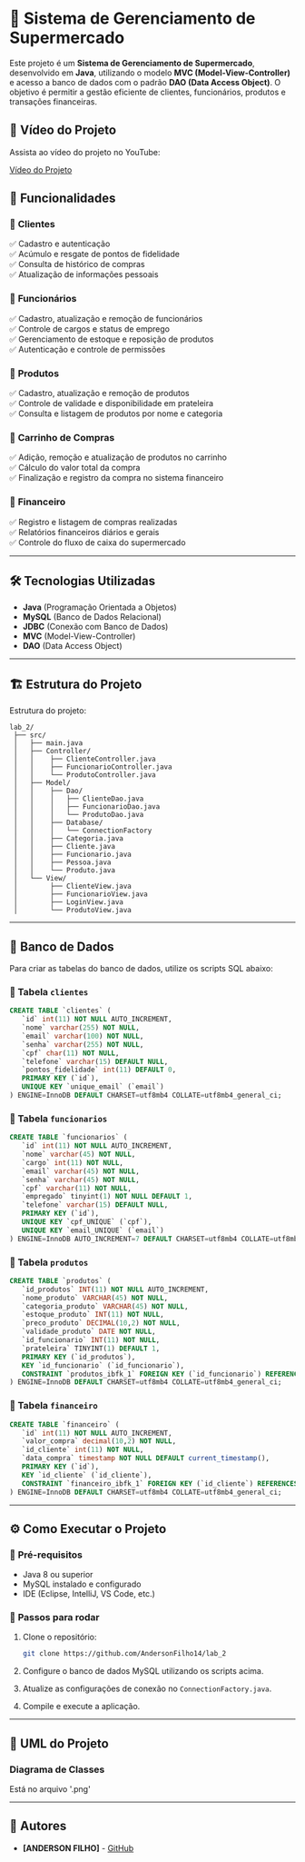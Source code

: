 # 🛒 Sistema de Gerenciamento de Supermercado

Este projeto é um **Sistema de Gerenciamento de Supermercado**, desenvolvido em **Java**, utilizando o modelo **MVC (Model-View-Controller)** e acesso a banco de dados com o padrão **DAO (Data Access Object)**. O objetivo é permitir a gestão eficiente de clientes, funcionários, produtos e transações financeiras.

## 🎥 Vídeo do Projeto

Assista ao vídeo do projeto no YouTube:

[Vídeo do Projeto](https://youtu.be/UKCrNs8v1kk)

## 🚀 Funcionalidades

### 📌 **Clientes**
✅ Cadastro e autenticação  
✅ Acúmulo e resgate de pontos de fidelidade  
✅ Consulta de histórico de compras  
✅ Atualização de informações pessoais  

### 📌 **Funcionários**
✅ Cadastro, atualização e remoção de funcionários  
✅ Controle de cargos e status de emprego  
✅ Gerenciamento de estoque e reposição de produtos  
✅ Autenticação e controle de permissões  

### 📌 **Produtos**
✅ Cadastro, atualização e remoção de produtos  
✅ Controle de validade e disponibilidade em prateleira  
✅ Consulta e listagem de produtos por nome e categoria  

### 📌 **Carrinho de Compras**
✅ Adição, remoção e atualização de produtos no carrinho  
✅ Cálculo do valor total da compra  
✅ Finalização e registro da compra no sistema financeiro  

### 📌 **Financeiro**
✅ Registro e listagem de compras realizadas  
✅ Relatórios financeiros diários e gerais  
✅ Controle do fluxo de caixa do supermercado  

---

## 🛠️ Tecnologias Utilizadas

- **Java** (Programação Orientada a Objetos)
- **MySQL** (Banco de Dados Relacional)
- **JDBC** (Conexão com Banco de Dados)
- **MVC** (Model-View-Controller)
- **DAO** (Data Access Object)

---

## 🏗️ Estrutura do Projeto

Estrutura do projeto:

```plaintext
lab_2/
 ├── src/
 │   ├── main.java
 │   ├── Controller/
 │   │    ├── ClienteController.java
 │   │    ├── FuncionarioController.java
 │   │    └── ProdutoController.java
 │   ├── Model/
 │   │    ├── Dao/
 │   │    │   ├── ClienteDao.java
 │   │    │   ├── FuncionarioDao.java
 │   │    │   └── ProdutoDao.java
 │   │    ├── Database/
 │   │    │   └── ConnectionFactory
 │   │    ├── Categoria.java
 │   │    ├── Cliente.java
 │   │    ├── Funcionario.java
 │   │    ├── Pessoa.java
 │   │    └── Produto.java
 │   └── View/
 │        ├── ClienteView.java
 │        ├── FuncionarioView.java
 │        ├── LoginView.java
 │        └── ProdutoView.java
```
---

## 🏦 Banco de Dados

Para criar as tabelas do banco de dados, utilize os scripts SQL abaixo:

### **📌 Tabela `clientes`**
```sql
CREATE TABLE `clientes` (
   `id` int(11) NOT NULL AUTO_INCREMENT,
   `nome` varchar(255) NOT NULL,
   `email` varchar(100) NOT NULL,
   `senha` varchar(255) NOT NULL,
   `cpf` char(11) NOT NULL,
   `telefone` varchar(15) DEFAULT NULL,
   `pontos_fidelidade` int(11) DEFAULT 0,
   PRIMARY KEY (`id`),
   UNIQUE KEY `unique_email` (`email`)
) ENGINE=InnoDB DEFAULT CHARSET=utf8mb4 COLLATE=utf8mb4_general_ci;
```

### **📌 Tabela `funcionarios`**
```sql
CREATE TABLE `funcionarios` (
   `id` int(11) NOT NULL AUTO_INCREMENT,
   `nome` varchar(45) NOT NULL,
   `cargo` int(11) NOT NULL,
   `email` varchar(45) NOT NULL,
   `senha` varchar(45) NOT NULL,
   `cpf` varchar(11) NOT NULL,
   `empregado` tinyint(1) NOT NULL DEFAULT 1,
   `telefone` varchar(15) DEFAULT NULL,
   PRIMARY KEY (`id`),
   UNIQUE KEY `cpf_UNIQUE` (`cpf`),
   UNIQUE KEY `email_UNIQUE` (`email`)
) ENGINE=InnoDB AUTO_INCREMENT=7 DEFAULT CHARSET=utf8mb4 COLLATE=utf8mb4_general_ci;
```

### **📌 Tabela `produtos`**
```sql
CREATE TABLE `produtos` (
   `id_produtos` INT(11) NOT NULL AUTO_INCREMENT,
   `nome_produto` VARCHAR(45) NOT NULL,
   `categoria_produto` VARCHAR(45) NOT NULL,
   `estoque_produto` INT(11) NOT NULL,
   `preco_produto` DECIMAL(10,2) NOT NULL,
   `validade_produto` DATE NOT NULL,
   `id_funcionario` INT(11) NOT NULL,
   `prateleira` TINYINT(1) DEFAULT 1,
   PRIMARY KEY (`id_produtos`),
   KEY `id_funcionario` (`id_funcionario`),
   CONSTRAINT `produtos_ibfk_1` FOREIGN KEY (`id_funcionario`) REFERENCES `funcionarios` (`id`) ON UPDATE CASCADE
) ENGINE=InnoDB DEFAULT CHARSET=utf8mb4 COLLATE=utf8mb4_general_ci;
```

### **📌 Tabela `financeiro`**
```sql
CREATE TABLE `financeiro` (
   `id` int(11) NOT NULL AUTO_INCREMENT,
   `valor_compra` decimal(10,2) NOT NULL,
   `id_cliente` int(11) NOT NULL,
   `data_compra` timestamp NOT NULL DEFAULT current_timestamp(),
   PRIMARY KEY (`id`),
   KEY `id_cliente` (`id_cliente`),
   CONSTRAINT `financeiro_ibfk_1` FOREIGN KEY (`id_cliente`) REFERENCES `clientes` (`id`)
) ENGINE=InnoDB DEFAULT CHARSET=utf8mb4 COLLATE=utf8mb4_general_ci;
```

---
## ⚙️ Como Executar o Projeto

### 🔧 **Pré-requisitos**

* Java 8 ou superior
* MySQL instalado e configurado
* IDE (Eclipse, IntelliJ, VS Code, etc.)

### 🚀 **Passos para rodar**

1. Clone o repositório:
    ```sh
    git clone https://github.com/AndersonFilho14/lab_2
    ```

2. Configure o banco de dados MySQL utilizando os scripts acima.
3. Atualize as configurações de conexão no `ConnectionFactory.java`.
4. Compile e execute a aplicação.

---

## 📌 UML do Projeto

### **Diagrama de Classes**
Está no arquivo '.png'

---

## 📝 Autores

* **[ANDERSON FILHO]** - [GitHub](https://github.com/AndersonFilho14)